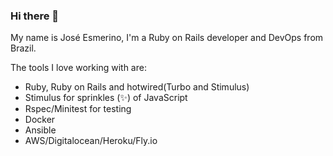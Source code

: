 ### Hi there 👋

My name is José Esmerino, I'm a Ruby on Rails developer and DevOps from Brazil.

The tools I love working with are:

- Ruby, Ruby on Rails and hotwired(Turbo and Stimulus)
- Stimulus for sprinkles (✨) of JavaScript
- Rspec/Minitest for testing
- Docker
- Ansible
- AWS/Digitalocean/Heroku/Fly.io

<!--
**esmerino/esmerino** is a ✨ _special_ ✨ repository because its `README.md` (this file) appears on your GitHub profile.

Here are some ideas to get you started:

- 🔭 I’m currently working on ...
- 🌱 I’m currently learning ...
- 👯 I’m looking to collaborate on ...
- 🤔 I’m looking for help with ...
- 💬 Ask me about ...
- 📫 How to reach me: ...
- 😄 Pronouns: ...
- ⚡ Fun fact: ...
-->
